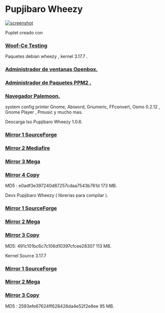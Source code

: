 Pupjibaro Wheezy
==================
[![screenshot](http://s25.postimg.org/rep2e64un/Pupjibaro_wheezy.gif)](http://s25.postimg.org/rep2e64un/Pupjibaro_wheezy.gif)


Puplet creado con 
### [Woof-Ce Testing](https://github.com/puppylinux-woof-CE/woof-CE/tree/testing)
Paquetes debian wheezy , kernel 3.17.7 .

### [Administrador de ventanas Openbox.](http://openbox.org/wiki/Main_Page)
### [Administrador de Paquetes PPM2 .](http://www.murga-linux.com/puppy/viewtopic.php?t=97623)
### [Navegador Palemoon.](http://www.palemoon.org/)
system config printer Gnome, Abiword, Gnumeric, FFconvert, Osmo 0.2.12 , Gnome Player , Pmusic y mucho mas.


Descarga Iso Pupjibaro Wheezy 1.0.6.

### [Mirror 1 SourceForge](http://sourceforge.net/projects/pupjibarowheezy/files/pupjibaro_wheezy_1.0.6_11032015.iso)
### [Mirror 2 Mediafire](http://www.mediafire.com/download/9c9jhqoaxq1d8dy/pupjibaro_wheezy_1.0.6_11032015.iso)
### [Mirror 3 Mega](https://mega.co.nz/#!koEBEaIQ!ngFFp6rLz7uT_iUzC3wDLJ_twQwh5xbErTk3KUZpmOk)
### [Mirror 4 Copy](https://copy.com/1kKI47eytYMMihOL)

MD5 : e0adf3e397240d87257cdaa7543b761d  173 MB.





Devx Pupjibaro Wheezy ( librerias para compilar ).


### [Mirror 1 SourceForge](http://sourceforge.net/projects/pupjibarowheezy/files/repo/devx_pupjibaro-wheezy.sfs)
### [Mirror 2 Mega](https://mega.co.nz/#!Zt0TUBqQ!85S7Gy0qaNsDYvmT5lQxp_bCnTjEEJYOCzU1-4cCmuE)
### [Mirror 3 Copy](https://copy.com/UA4HhOn0f92EMXlt)

MD5: 491c101bc6c7c106d10397cfcee28307  113 MB.




Kernel Source 3.17.7

### [Mirror 1 SourceForge](http://sourceforge.net/projects/pupjibarowheezy/files/repo/kernel_sources-3.17.7.sfs/download)
### [Mirror 2 Mega](https://mega.co.nz/#!Is0wSbCB!_GQw--YAdE0qRU1VE0ZBIhoB_jZFISU617dmIl2rs1Y)
### [Mirror 3 Copy](https://copy.com/cIlQZ2YuTZI96kxX)

MD5 : 2593efe67624ff628426da4e52f2e8ee 95 MB.